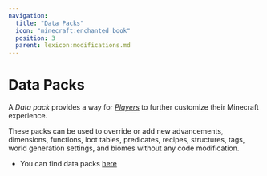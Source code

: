 ```yaml
---
navigation:
  title: "Data Packs"
  icon: "minecraft:enchanted_book"
  position: 3
  parent: lexicon:modifications.md
---
```


# Data Packs

A *Data pack* provides a way for [*Players*](../creatures/human-player.md) to further customize their Minecraft experience. 

These packs can be used to override or add new advancements, dimensions, functions, loot tables, predicates, recipes, structures, tags, world generation settings, and biomes without any code modification.



- You can find data packs [here](https://www.curseforge.com/minecraft/texture-packs/data-packs)

